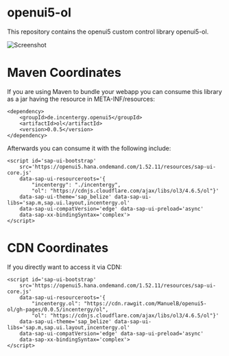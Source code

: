 # openui5-ol
This repository contains the openui5 custom control library openui5-ol.

![Screenshot](https://raw.github.com/ManuelB/openui5-ol/master/docs/OpenUI5-OpenLayers-Integration.png "Screenshot")

# Maven Coordinates

If you are using Maven to bundle your webapp you can consume this library as a jar having the resource in META-INF/resources:

```
<dependency>
    <groupId>de.incentergy.openui5</groupId>
    <artifactId>ol</artifactId>
    <version>0.0.5</version>
</dependency>
```

Afterwards you can consume it with the following include:

```
<script id='sap-ui-bootstrap'
	src='https://openui5.hana.ondemand.com/1.52.11/resources/sap-ui-core.js'
	data-sap-ui-resourceroots='{
        "incentergy": "./incentergy",
        "ol": "https://cdnjs.cloudflare.com/ajax/libs/ol3/4.6.5/ol"}'
	data-sap-ui-theme='sap_belize' data-sap-ui-libs='sap.m,sap.ui.layout,incentergy.ol'
	data-sap-ui-compatVersion='edge' data-sap-ui-preload='async'
	data-sap-xx-bindingSyntax='complex'>
</script>
```

# CDN Coordinates

If you directly want to access it via CDN:

```
<script id='sap-ui-bootstrap'
	src='https://openui5.hana.ondemand.com/1.52.11/resources/sap-ui-core.js'
	data-sap-ui-resourceroots='{
        "incentergy.ol": "https://cdn.rawgit.com/ManuelB/openui5-ol/gh-pages/0.0.5/incentergy/ol",
        "ol": "https://cdnjs.cloudflare.com/ajax/libs/ol3/4.6.5/ol"}'
	data-sap-ui-theme='sap_belize' data-sap-ui-libs='sap.m,sap.ui.layout,incentergy.ol'
	data-sap-ui-compatVersion='edge' data-sap-ui-preload='async'
	data-sap-xx-bindingSyntax='complex'>
</script>
```
